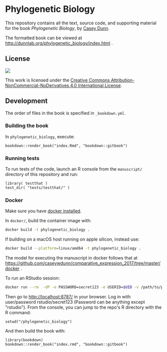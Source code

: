 # Phylogenetic Biology

This repository contains all the text, source code, and supporting material for the book *Phylogenetic Biology*, by [Casey Dunn](http://dunnlab.org/).

The formatted book can be viewed at http://dunnlab.org/phylogenetic_biology/index.html .


## License

![](https://i.creativecommons.org/l/by-nc-nd/4.0/88x31.png)

This work is licensed under the [Creative Commons Attribution-NonCommercial-NoDerivatives 4.0 International License]( http://creativecommons.org/licenses/by-nc-nd/4.0/).


## Development

The order of files in the book is specified in `_bookdown.yml`.

### Building the book

In `phylogenetic_biology`, execute:

    bookdown::render_book("index.Rmd", "bookdown::gitbook")

### Running tests

To run tests of the code, launch an R console from the `manuscript/` directory of this
repository and run:

    library( testthat )
    test_dir( "tests/testthat/" )

### Docker

Make sure you have [docker installed](https://docs.docker.com/install/#supported-platforms).

In `docker/`, build the container image with:

``` bash
docker build -t phylogenetic_biology .
```

If building on a macOS host running on apple silicon, instead use:

``` bash
docker build --platform=linux/amd64 -t phylogenetic_biology .
```

The model for executing the manuscript in docker follows that at
https://github.com/caseywdunn/comparative_expression_2017/tree/master/docker .

To run an RStudio session:

``` bash
docker run --rm  -dP -e PASSWORD=secret123 -e USERID=$UID -v /path/to/phylogenetic_biology:/phylogenetic_biology -p 8787:8787 phylogenetic_biology
```

Then go to [http://localhost:8787/](http://localhost:8787/) in your browser. Log in with user/password rstudio/secret123 (Password can be anything except "rstudio"). From the console, you can jump to the repo's R directory with the R command:

    setwd("/phylogenetic_biology")

And then build the book with:

    library(bookdown)
    bookdown::render_book("index.rmd", "bookdown::gitbook")